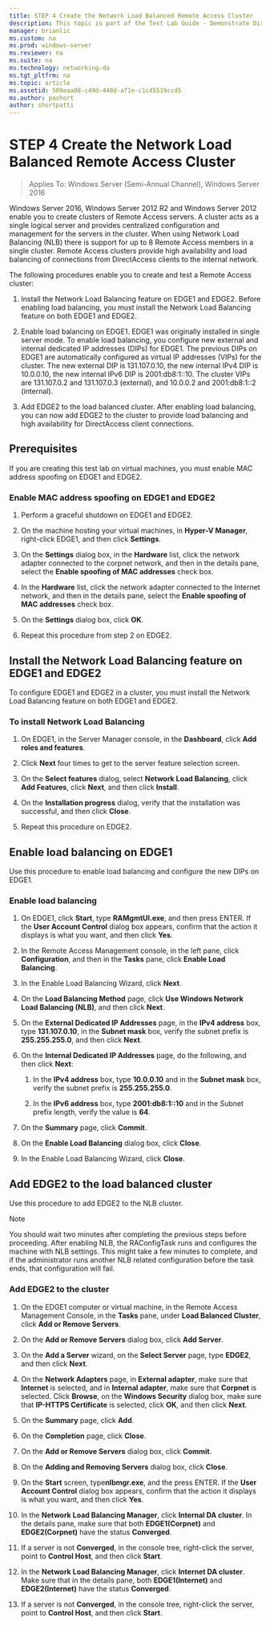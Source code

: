 ```yaml
---
title: STEP 4 Create the Network Load Balanced Remote Access Cluster
description: This topic is part of the Test Lab Guide - Demonstrate DirectAccess in a Cluster with Windows NLB for Windows Server 2016
manager: brianlic
ms.custom: na
ms.prod: windows-server
ms.reviewer: na
ms.suite: na
ms.technology: networking-da
ms.tgt_pltfrm: na
ms.topic: article
ms.assetid: 509eaa08-c49d-448d-a71e-c1c45519ccd5
ms.author: pashort
author: shortpatti
---
```

# STEP 4 Create the Network Load Balanced Remote Access Cluster

>Applies To: Windows Server (Semi-Annual Channel), Windows Server 2016

 Windows Server 2016, Windows Server 2012 R2 and Windows Server 2012 enable you to create clusters of Remote Access servers. A cluster acts as a single logical server and provides centralized configuration and management for the servers in the cluster. When using Network Load Balancing (NLB) there is support for up to 8 Remote Access members in a single cluster. Remote Access clusters provide high availability and load balancing of connections from DirectAccess clients to the internal network.  
  
The following procedures enable you to create and test a Remote Access cluster:  
  
1. Install the Network Load Balancing feature on EDGE1 and EDGE2. Before enabling load balancing, you must install the Network Load Balancing feature on both EDGE1 and EDGE2.
  
2. Enable load balancing on EDGE1. EDGE1 was originally installed in single server mode. To enable load balancing, you configure new external and internal dedicated IP addresses (DIPs) for EDGE1. The previous DIPs on EDGE1 are automatically configured as virtual IP addresses (VIPs) for the cluster. The new external DIP is 131.107.0.10, the new internal IPv4 DIP is 10.0.0.10, the new internal IPv6 DIP is 2001:db8:1::10. The cluster VIPs are 131.107.0.2 and 131.107.0.3 (external), and 10.0.0.2 and 2001:db8:1::2 (internal).
  
3. Add EDGE2 to the load balanced cluster. After enabling load balancing, you can now add EDGE2 to the cluster to provide load balancing and high availability for DirectAccess client connections.

## Prerequisites

If you are creating this test lab on virtual machines, you must enable MAC address spoofing on EDGE1 and EDGE2.  
  
### Enable MAC address spoofing on EDGE1 and EDGE2  
  
1.  Perform a graceful shutdown on EDGE1 and EDGE2.  
  
2.  On the machine hosting your virtual machines, in **Hyper-V Manager**, right-click EDGE1, and then click **Settings**.  
  
3.  On the **Settings** dialog box, in the **Hardware** list, click the network adapter connected to the corpnet network, and then in the details pane, select the **Enable spoofing of MAC addresses** check box.  
  
4.  In the **Hardware** list, click the network adapter connected to the Internet network, and then in the details pane, select the **Enable spoofing of MAC addresses** check box.  
  
5.  On the **Settings** dialog box, click **OK**.  
  
6.  Repeat this procedure from step 2 on EDGE2.  
  
## Install the Network Load Balancing feature on EDGE1 and EDGE2  
To configure EDGE1 and EDGE2 in a cluster, you must install the Network Load Balancing feature on both EDGE1 and EDGE2.  
  
### To install Network Load Balancing  
  
1.  On EDGE1, in the Server Manager console, in the **Dashboard**, click **Add roles and features**.  
  
2.  Click **Next** four times to get to the server feature selection screen.  
  
3.  On the **Select features** dialog, select **Network Load Balancing**, click **Add Features**, click **Next**, and then click **Install**.  
  
4.  On the **Installation progress** dialog, verify that the installation was successful, and then click **Close**.  
  
5.  Repeat this procedure on EDGE2.  
  
## Enable load balancing on EDGE1  
Use this procedure to enable load balancing and configure the new DIPs on EDGE1.  
  
### Enable load balancing  
  
1.  On EDGE1, click **Start**, type **RAMgmtUI.exe**, and then press ENTER. If the **User Account Control** dialog box appears, confirm that the action it displays is what you want, and then click **Yes**.  
  
2.  In the Remote Access Management console, in the left pane, click **Configuration**, and then in the **Tasks** pane, click **Enable Load Balancing**.  
  
3.  In the Enable Load Balancing Wizard, click **Next**.  
  
4.  On the **Load Balancing Method** page, click **Use Windows Network Load Balancing (NLB)**, and then click **Next**.  
  
5.  On the **External Dedicated IP Addresses** page, in the **IPv4 address** box, type **131.107.0.10**, in the **Subnet mask** box, verify the subnet prefix is **255.255.255.0**, and then click **Next**.  
  
6.  On the **Internal Dedicated IP Addresses** page, do the following, and then click **Next**:  
  
    1.  In the **IPv4 address** box, type **10.0.0.10** and in the **Subnet mask** box, verify the subnet prefix is **255.255.255.0**.  
  
    2.  In the **IPv6 address** box, type **2001:db8:1::10** and in the Subnet prefix length, verify the value is **64**.  
  
7.  On the **Summary** page, click **Commit**.  
  
8.  On the **Enable Load Balancing** dialog box, click **Close**.  
  
9. In the Enable Load Balancing Wizard, click **Close**.  
  
## Add EDGE2 to the load balanced cluster  
Use this procedure to add EDGE2 to the NLB cluster.  
  
> [!NOTE]  
> You should wait two minutes after completing the previous steps before proceeding. After enabling NLB, the RAConfigTask runs and configures the machine with NLB settings. This might take a few minutes to complete, and if the administrator runs another NLB related configuration before the task ends, that configuration will fail.  
  
### Add EDGE2 to the cluster  
  
1.  On the EDGE1 computer or virtual machine, in the Remote Access Management Console, in the **Tasks** pane, under **Load Balanced Cluster**, click **Add or Remove Servers**.  
  
2.  On the **Add or Remove Servers** dialog box, click **Add Server**.  
  
3.  On the **Add a Server** wizard, on the **Select Server** page, type **EDGE2**, and then click **Next**.  
  
4.  On the **Network Adapters** page, in **External adapter**, make sure that **Internet** is selected, and in **Internal adapter**, make sure that **Corpnet** is selected. Click **Browse**, on the **Windows Security** dialog box, make sure that **IP-HTTPS Certificate** is selected, click **OK**, and then click **Next**.  
  
5.  On the **Summary** page, click **Add**.  
  
6.  On the **Completion** page, click **Close**.  
  
7.  On the **Add or Remove Servers** dialog box, click **Commit**.  
  
8.  On the **Adding and Removing Servers** dialog box, click **Close**.  
  
9. On the **Start** screen, type**nlbmgr.exe**, and the press ENTER. If the **User Account Control** dialog box appears, confirm that the action it displays is what you want, and then click **Yes**.  
  
10. In the **Network Load Balancing Manager**, click **Internal DA cluster**. In the details pane, make sure that both **EDGE1(Corpnet)** and **EDGE2(Corpnet)** have the status **Converged**.  
  
11. If a server is not **Converged**, in the console tree, right-click the server, point to **Control Host**, and then click **Start**.  
  
12. In the **Network Load Balancing Manager**, click **Internet DA cluster**. Make sure that in the details pane, both **EDGE1(Internet)** and **EDGE2(Internet)** have the status **Converged**.  
  
13. If a server is not **Converged**, in the console tree, right-click the server, point to **Control Host**, and then click **Start**.
